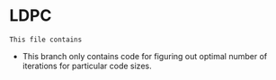 # LDPC
`This file contains`
* This branch only contains code for figuring out optimal 
  number of iterations for particular code sizes. 

